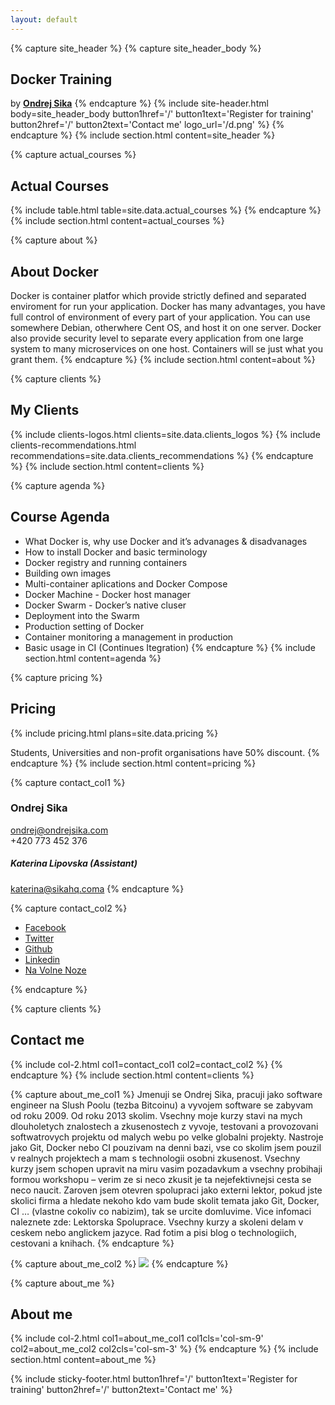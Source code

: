 ```yaml
---
layout: default
---
```


{% capture site_header %}
{% capture site_header_body %}
## Docker Training

by [__Ondrej Sika__](https://ondrej-sika.com)
{% endcapture %}
{% include site-header.html body=site_header_body button1href='/' button1text='Register for training' button2href='/' button2text='Contact me' logo_url='/d.png' %}
{% endcapture %}
{% include section.html content=site_header %}



{% capture actual_courses %}
## Actual Courses

{% include table.html table=site.data.actual_courses %}
{% endcapture %}
{% include section.html content=actual_courses %}



{% capture about %}
## About Docker

Docker is container platfor which provide strictly defined and separated enviroment for run your application. Docker has many advantages, you have full control of environment of every part of your application. You can use somewhere Debian, otherwhere Cent OS, and host it on one server. Docker also provide security level to separate every application from one large system to many microservices on one host. Containers will se just what you grant them.
{% endcapture %}
{% include section.html content=about %}

{% capture clients %}
## My Clients

{% include clients-logos.html clients=site.data.clients_logos %}
{% include clients-recommendations.html recommendations=site.data.clients_recommendations %}
{% endcapture %}
{% include section.html content=clients %}

{% capture agenda %}
## Course Agenda

- What Docker is, why use Docker and it’s advanages & disadvanages
- How to install Docker and basic terminology
- Docker registry and running containers
- Building own images
- Multi-container aplications and Docker Compose
- Docker Machine - Docker host manager
- Docker Swarm - Docker’s native cluser
- Deployment into the Swarm
- Production setting of Docker
- Container monitoring a management in production
- Basic usage in CI (Continues Itegration)
{% endcapture %}
{% include section.html content=agenda %}


{% capture pricing %}
## Pricing

{% include pricing.html plans=site.data.pricing %}

Students, Universities and non-profit organisations have 50% discount.
{% endcapture %}
{% include section.html content=pricing %}



{% capture contact_col1 %}
### Ondrej Sika
<ondrej@ondrejsika.com>
<br>+420 773 452 376

##### Katerina Lipovska (Assistant)
<katerina@sikahq.coma>
{% endcapture %}

{% capture contact_col2 %}
<ul>
<li><a href="https://www.facebook.com/sikaondrej">Facebook</a></li>
<li><a href="https://twitter.com/ondrejsika">Twitter</a></li>
<li><a href="https://github.com/ondrejsika">Github</a></li>
<li><a href="https://www.linkedin.com/in/ondrejsika/">Linkedin</a></li>
<li><a href="https://navolnenoze.cz/prezentace/ondrej-sika/">Na Volne Noze</a></li>
</ul>
{% endcapture %}

{% capture clients %}
## Contact me
{% include col-2.html col1=contact_col1 col2=contact_col2 %}
{% endcapture %}
{% include section.html content=clients %}


{% capture about_me_col1 %}
Jmenuji se Ondrej Sika, pracuji jako software engineer na Slush Poolu (tezba Bitcoinu) a vyvojem software se zabyvam od roku 2009. Od roku 2013 skolim. Vsechny moje kurzy stavi na mych dlouholetych znalostech a zkusenostech z vyvoje, testovani a provozovani softwatrovych projektu od malych webu po velke globalni projekty. Nastroje jako Git, Docker nebo CI pouzivam na denni bazi, vse co skolim jsem pouzil v realnych projektech a mam s technologii osobni zkusenost. Vsechny kurzy jsem schopen upravit na miru vasim pozadavkum a vsechny probihaji formou workshopu – verim ze si neco zkusit je ta nejefektivnejsi cesta se neco naucit. Zaroven jsem otevren spolupraci jako externi lektor, pokud jste skolici firma a hledate nekoho kdo vam bude skolit temata jako Git, Docker, CI … (vlastne cokoliv co nabizim), tak se urcite domluvime. Vice infomaci naleznete zde: Lektorska Spoluprace. Vsechny kurzy a skoleni delam v ceskem nebo anglickem jazyce. Rad fotim a pisi blog o technologiich, cestovani a knihach.
{% endcapture %}

{% capture about_me_col2 %}
<img src="/ondrejsika3-300x300.jpg" class="img-fluid">
{% endcapture %}

{% capture about_me %}
## About me
{% include col-2.html col1=about_me_col1 col1cls='col-sm-9' col2=about_me_col2 col2cls='col-sm-3' %}
{% endcapture %}
{% include section.html content=about_me %}


{% include sticky-footer.html button1href='/' button1text='Register for training' button2href='/' button2text='Contact me' %}

